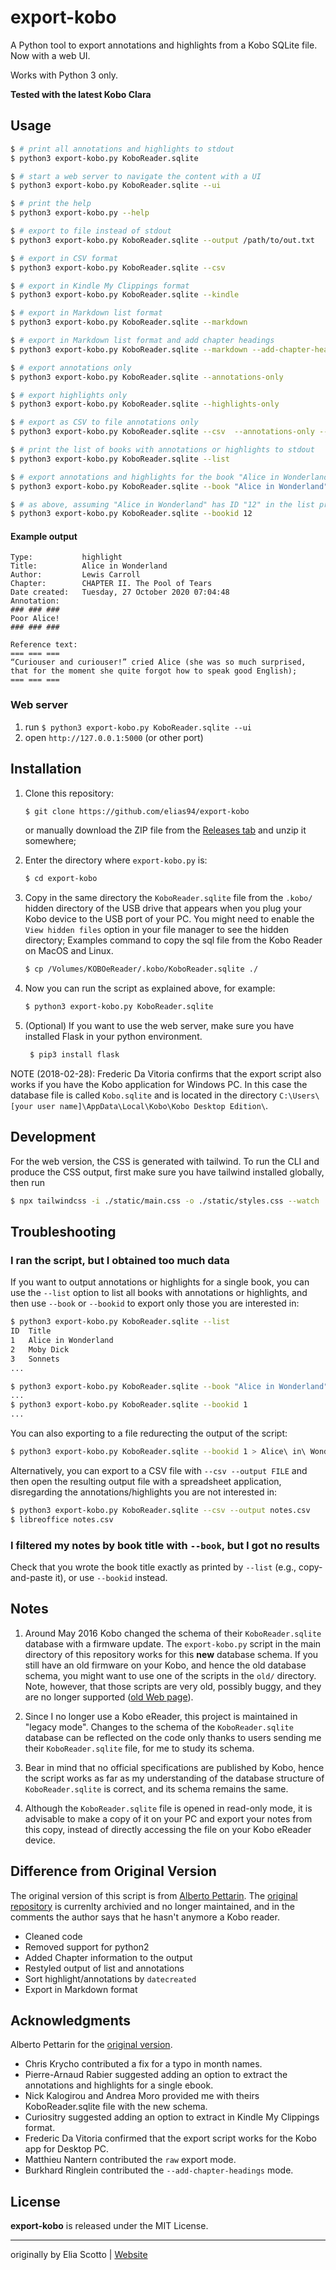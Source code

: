 # export-kobo
A Python tool to export annotations and highlights from a Kobo SQLite file. Now with a web UI.

Works with Python 3 only.

**Tested with the latest Kobo Clara**

## Usage

```bash
$ # print all annotations and highlights to stdout
$ python3 export-kobo.py KoboReader.sqlite

$ # start a web server to navigate the content with a UI
$ python3 export-kobo.py KoboReader.sqlite --ui

$ # print the help
$ python3 export-kobo.py --help

$ # export to file instead of stdout
$ python3 export-kobo.py KoboReader.sqlite --output /path/to/out.txt

$ # export in CSV format
$ python3 export-kobo.py KoboReader.sqlite --csv

$ # export in Kindle My Clippings format
$ python3 export-kobo.py KoboReader.sqlite --kindle

$ # export in Markdown list format
$ python3 export-kobo.py KoboReader.sqlite --markdown

$ # export in Markdown list format and add chapter headings 
$ python3 export-kobo.py KoboReader.sqlite --markdown --add-chapter-headings

$ # export annotations only
$ python3 export-kobo.py KoboReader.sqlite --annotations-only

$ # export highlights only
$ python3 export-kobo.py KoboReader.sqlite --highlights-only

$ # export as CSV to file annotations only
$ python3 export-kobo.py KoboReader.sqlite --csv  --annotations-only --output /path/to/out.txt

$ # print the list of books with annotations or highlights to stdout
$ python3 export-kobo.py KoboReader.sqlite --list

$ # export annotations and highlights for the book "Alice in Wonderland"
$ python3 export-kobo.py KoboReader.sqlite --book "Alice in Wonderland"

$ # as above, assuming "Alice in Wonderland" has ID "12" in the list printed by --list
$ python3 export-kobo.py KoboReader.sqlite --bookid 12
```

#### Example output
```
Type:           highlight
Title:          Alice in Wonderland
Author:         Lewis Carroll
Chapter:        CHAPTER II. The Pool of Tears
Date created:   Tuesday, 27 October 2020 07:04:48
Annotation:
### ### ###
Poor Alice!
### ### ###

Reference text:
=== === ===
“Curiouser and curiouser!” cried Alice (she was so much surprised, that for the moment she quite forgot how to speak good English);
=== === ===
```

### Web server

1. run `$ python3 export-kobo.py KoboReader.sqlite --ui`
2. open `http://127.0.0.1:5000` (or other port)

## Installation


1. Clone this repository:
    ```bash
    $ git clone https://github.com/elias94/export-kobo
    ```
   or manually download the ZIP file from the [Releases tab](https://github.com/elias94/export-kobo/releases/) and unzip it somewhere;

3. Enter the directory where ``export-kobo.py`` is:
    ```bash
    $ cd export-kobo
    ```

4. Copy in the same directory the ``KoboReader.sqlite`` file
   from the ``.kobo/`` hidden directory of the USB drive
   that appears when you plug your Kobo device to the USB port of your PC.
   You might need to enable the ``View hidden files`` option
   in your file manager to see the hidden directory;
   Examples command to copy the sql file from the Kobo Reader on MacOS and Linux. 
   ```bash
   $ cp /Volumes/KOBOeReader/.kobo/KoboReader.sqlite ./
   ```

5. Now you can run the script as explained above, for example:
    ```bash
    $ python3 export-kobo.py KoboReader.sqlite
    ```

6. (Optional) If you want to use the web server, make sure you have installed
   Flask in your python environment.
   ```bash
    $ pip3 install flask
    ```

NOTE (2018-02-28): Frederic Da Vitoria confirms that the export script
also works if you have the Kobo application for Windows PC.
In this case the database file is called ``Kobo.sqlite``
and is located in the directory
``C:\Users\[your user name]\AppData\Local\Kobo\Kobo Desktop Edition\``.

## Development

For the web version, the CSS is generated with tailwind. To run the CLI and produce
the CSS output, first make sure you have tailwind installed globally, then run 
```bash
$ npx tailwindcss -i ./static/main.css -o ./static/styles.css --watch
```

## Troubleshooting

### I ran the script, but I obtained too much data

If you want to output annotations or highlights for a single book,
you can use the ``--list`` option to list all books with annotations or highlights,
and then use ``--book`` or ``--bookid`` to export only those you are interested in:

``` bash
$ python3 export-kobo.py KoboReader.sqlite --list
ID  Title
1   Alice in Wonderland
2   Moby Dick
3   Sonnets
...

$ python3 export-kobo.py KoboReader.sqlite --book "Alice in Wonderland"
...
$ python3 export-kobo.py KoboReader.sqlite --bookid 1
...
```

You can also exporting to a file redurecting the output of the script:
``` bash
$ python3 export-kobo.py KoboReader.sqlite --bookid 1 > Alice\ in\ Wonderland.txt
```

Alternatively, you can export to a CSV file with ``--csv --output FILE``
and then open the resulting output file with a spreadsheet application,
disregarding the annotations/highlights you are not interested in:

```bash
$ python3 export-kobo.py KoboReader.sqlite --csv --output notes.csv
$ libreoffice notes.csv
```

### I filtered my notes by book title with ``--book``, but I got no results

Check that you wrote the book title exactly as printed by ``--list``
(e.g., copy-and-paste it), or use ``--bookid`` instead.


## Notes

1. Around May 2016 Kobo changed the schema
   of their ``KoboReader.sqlite`` database with a firmware update.
   The ``export-kobo.py`` script in the main directory of this repository
   works for this **new** database schema.
   If you still have an old firmware on your Kobo,
   and hence the old database schema,
   you might want to use one of the scripts in the ``old/`` directory.
   Note, however, that those scripts are very old, possibly buggy,
   and they are no longer supported
   ([old Web page](http://www.albertopettarin.it/exportnotes.html)).

2. Since I no longer use a Kobo eReader,
   this project is maintained in "legacy mode".
   Changes to the schema of the ``KoboReader.sqlite`` database
   can be reflected on the code
   only thanks to users sending me their ``KoboReader.sqlite`` file,
   for me to study its schema.

3. Bear in mind that no official specifications are published by Kobo,
   hence the script works as far as
   my understanding of the database structure of ``KoboReader.sqlite`` is correct,
   and its schema remains the same.

4. Although the ``KoboReader.sqlite`` file is opened in read-only mode,
   it is advisable to make a copy of it on your PC
   and export your notes from this copy,
   instead of directly accessing the file on your Kobo eReader device.
   
## Difference from Original Version

The original version of this script is from [Alberto Pettarin](https://github.com/pettarin). The [original repository](https://github.com/pettarin/export-kobo) is currenlty archivied and no longer maintained, and in the comments the author says that he hasn't anymore a Kobo reader.

* Cleaned code
* Removed support for python2
* Added Chapter information to the output
* Restyled output of list and annotations
* Sort highlight/annotations by `datecreated`
* Export in Markdown format

## Acknowledgments

Alberto Pettarin for the [original version](https://github.com/pettarin/export-kobo).

* Chris Krycho contributed a fix for a typo in month names.
* Pierre-Arnaud Rabier suggested adding an option to extract the annotations and highlights for a single ebook.
* Nick Kalogirou and Andrea Moro provided me with theirs KoboReader.sqlite file with the new schema.
* Curiositry suggested adding an option to extract in Kindle My Clippings format.
* Frederic Da Vitoria confirmed that the export script works for the Kobo app for Desktop PC.
* Matthieu Nantern contributed the ``raw`` export mode.
* Burkhard Ringlein contributed the `--add-chapter-headings` mode.

## License

**export-kobo** is released under the MIT License.


---

originally by Elia Scotto | [Website](https://www.scotto.me)
